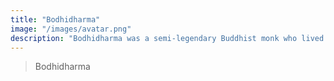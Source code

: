 ```yaml
---
title: "Bodhidharma"
image: "/images/avatar.png"
description: "Bodhidharma was a semi-legendary Buddhist monk who lived during the 5th or 6th century CE. He is traditionally credited as the transmitter of Chan Buddhism to China, and is regarded as its first Chinese patriarch. According to a 17th-century apocryphal story found in a manual called Yijin Jing, he began the physical training of the monks of Shaolin Monastery that led to the creation of Shaolin kungfu. He is known as Dámó in China and as Daruma in Japan. His name means dharma of awakening (bodhi) in Sanskrit."
---
```


> Bodhidharma
